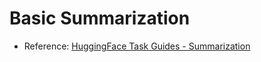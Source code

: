 # Basic Summarization
- Reference: [HuggingFace Task Guides - Summarization](https://huggingface.co/docs/transformers/en/tasks/summarization)
